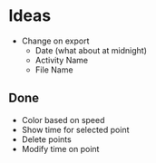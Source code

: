# Ideas

* Change on export
  * Date (what about at midnight)
  * Activity Name
  * File Name

## Done

* Color based on speed
* Show time for selected point
* Delete points
* Modify time on point
